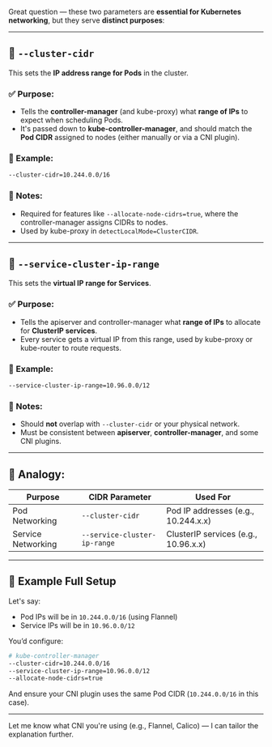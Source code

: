 Great question — these two parameters are **essential for Kubernetes networking**, but they serve **distinct purposes**:

---

## 🔷 `--cluster-cidr`

This sets the **IP address range for Pods** in the cluster.

### ✅ Purpose:

* Tells the **controller-manager** (and kube-proxy) what **range of IPs** to expect when scheduling Pods.
* It's passed down to **kube-controller-manager**, and should match the **Pod CIDR** assigned to nodes (either manually or via a CNI plugin).

### 📌 Example:

```bash
--cluster-cidr=10.244.0.0/16
```

### 👀 Notes:

* Required for features like `--allocate-node-cidrs=true`, where the controller-manager assigns CIDRs to nodes.
* Used by kube-proxy in `detectLocalMode=ClusterCIDR`.

---

## 🔷 `--service-cluster-ip-range`

This sets the **virtual IP range for Services**.

### ✅ Purpose:

* Tells the apiserver and controller-manager what **range of IPs** to allocate for **ClusterIP services**.
* Every service gets a virtual IP from this range, used by kube-proxy or kube-router to route requests.

### 📌 Example:

```bash
--service-cluster-ip-range=10.96.0.0/12
```

### 👀 Notes:

* Should **not** overlap with `--cluster-cidr` or your physical network.
* Must be consistent between **apiserver**, **controller-manager**, and some CNI plugins.

---

## 🧠 Analogy:

| Purpose            | CIDR Parameter               | Used For                             |
| ------------------ | ---------------------------- | ------------------------------------ |
| Pod Networking     | `--cluster-cidr`             | Pod IP addresses (e.g., 10.244.x.x)  |
| Service Networking | `--service-cluster-ip-range` | ClusterIP services (e.g., 10.96.x.x) |

---

## 🧪 Example Full Setup

Let's say:

* Pod IPs will be in `10.244.0.0/16` (using Flannel)
* Service IPs will be in `10.96.0.0/12`

You’d configure:

```bash
# kube-controller-manager
--cluster-cidr=10.244.0.0/16
--service-cluster-ip-range=10.96.0.0/12
--allocate-node-cidrs=true
```

And ensure your CNI plugin uses the same Pod CIDR (`10.244.0.0/16` in this case).

---

Let me know what CNI you're using (e.g., Flannel, Calico) — I can tailor the explanation further.
